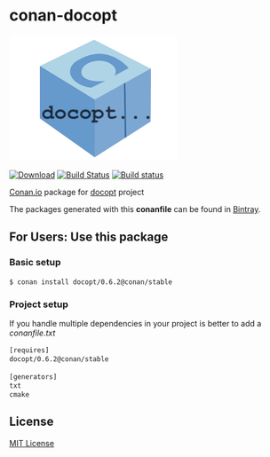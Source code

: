 # conan-docopt

![conan-docopt image](/images/conan-docopt.png)

[![Download](https://api.bintray.com/packages/conan-community/conan/docopt%3Aconan/images/download.svg)](https://bintray.com/conan-community/conan/docopt%3Aconan/_latestVersion)
[![Build Status](https://travis-ci.org/conan-community/conan-docopt.svg?branch=stable%2F0.6.2)](https://travis-ci.org/conan-community/conan-docopt)
[![Build status](https://ci.appveyor.com/api/projects/status/w17p9fl5480uaodx/branch/stable/0.6.2?svg=true)](https://ci.appveyor.com/project/danimtb/conan-docopt/branch/stable/0.6.2)

[Conan.io](https://conan.io) package for [docopt](https://bitbucket.org/docopt/docopt) project

The packages generated with this **conanfile** can be found in [Bintray](https://bintray.com/conan-community/conan/docopt%3Aconan).

## For Users: Use this package

### Basic setup

    $ conan install docopt/0.6.2@conan/stable

### Project setup

If you handle multiple dependencies in your project is better to add a *conanfile.txt*

    [requires]
    docopt/0.6.2@conan/stable

    [generators]
    txt
    cmake

## License

[MIT License](LICENSE)
